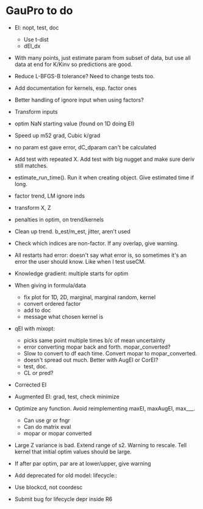 # GauPro to do

* EI: nopt, test, doc
  * Use t-dist
  * dEI_dx

* With many points, just estimate param from subset of data, but use all data
at end for K/Kinv so predictions are good.

* Reduce L-BFGS-B tolerance? Need to change tests too.

* Add documentation for kernels, esp. factor ones

* Better handling of ignore input when using factors?

* Transform inputs

* optim NaN starting value (found on 1D doing EI)

* Speed up m52 grad, Cubic k/grad

* no param est gave error, dC_dparam can't be calculated

* Add test with repeated X. Add test with big nugget and make sure deriv still matches.

* estimate_run_time(). Run it when creating object. Give estimated time if long.

* factor trend, LM ignore inds

* transform X, Z

* penalties in optim, on trend/kernels

* Clean up trend. b_est/m_est, jitter, aren't used

* Check which indices are non-factor. If any overlap, give warning.

* All restarts had error: doesn't say what error is, so sometimes it's
an error the user should know. Like when I test useCM.

* Knowledge gradient: multiple starts for optim

* When giving in formula/data
  * fix plot for 1D, 2D, marginal, marginal random, kernel
  * convert ordered factor
  * add to doc
  * message what chosen kernel is

* qEI with mixopt:
    * picks same point multiple times b/c of mean uncertainty
    * error converting mopar back and forth. mopar_converted?
    * Slow to convert to df each time. Convert mopar to mopar_converted.
    * doesn't spread out much. Better with AugEI or CorEI?
    * test, doc.
    * CL or pred?

* Corrected EI

* Augmented EI: grad, test, check minimize

* Optimize any function. Avoid reimplementing maxEI, maxAugEI, max___.
  * Can use gr or fngr
  * Can do matrix eval
  * mopar or mopar converted

* Large Z variance is bad. Extend range of s2. Warning to rescale. Tell kernel
that initial optim values should be large.

* If after par optim, par are at lower/upper, give warning

* Add deprecated for old model: lifecycle::

* Use blockcd, not coordesc

* Submit bug for lifecycle depr inside R6
